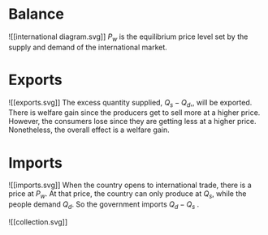 # Balance
![[international diagram.svg]]
$P_{w}$ is the equilibrium price level set by the supply and demand of the international market.
# Exports
![[exports.svg]]
The excess quantity supplied, $Q_{s}-Q_{d}$,, will be exported. There is welfare gain since the producers get to sell more at a higher price. However, the consumers lose since they are getting less at a higher price. Nonetheless, the overall effect is a welfare gain.
# Imports
![[imports.svg]]
When the country opens to international trade, there is a price at $P_{w}$. At that price, the country can only produce at $Q_{s}$, while the people demand $Q_{d}$. So the government imports $Q_{d}- Q_{s}$ .

![[collection.svg]]